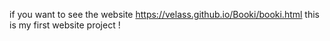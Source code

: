 if you want to see the website https://velass.github.io/Booki/booki.html
this is my first website project !
